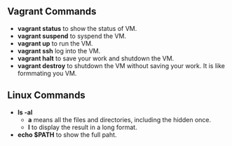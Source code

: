 ## Vagrant Commands
* **vagrant status** to show the status of VM.
* **vagrant suspend** to syspend the VM.
* **vagrant up** to run the VM.
* **vagrant ssh** log into the VM.
* **vagrant halt** to save your work and shutdown the VM.
* **vagrant destroy** to shutdown the VM without saving your work. It is like formmating you VM.

## Linux Commands
* **ls -al**
  + **a** means all the files and directories, including the hidden once.
  + **l** to display the result in a long format. 
* **echo $PATH** to show the full paht.
